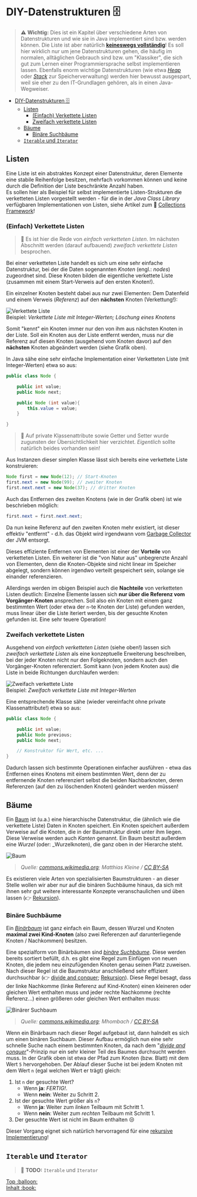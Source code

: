 # DIY-Datenstrukturen :file_cabinet:

> :warning: **Wichtig:** Dies ist ein Kapitel über verschiedene Arten von Datenstrukturen und wie sie in Java implementiert sind bzw. werden können. Die Liste ist aber natürlich [**keineswegs vollständig**](https://en.wikipedia.org/wiki/List_of_data_structures)! Es soll hier wirklich nur um jene Datenstrukturen gehen, die häufig im normalen, alltäglichen Gebrauch sind bzw. um "Klassiker", die sich gut zum Lernen einer Programmiersprache selbst implementieren lassen. Ebenfalls enorm wichtige Datenstrukturen (wie etwa [_Heap_](https://de.wikipedia.org/wiki/Heap_(Datenstruktur)) oder [_Stack_](https://de.wikipedia.org/wiki/Stapelspeicher) zur Speicherverwaltung) werden hier bewusst ausgespart, weil sie eher zu den IT-Grundlagen gehören, als in einen Java-Wegweiser.

- [DIY-Datenstrukturen :file_cabinet:](#diy-datenstrukturen-)
  - [Listen](#listen)
    - [(Einfach) Verkettete Listen](#einfach-verkettete-listen)
    - [Zweifach verkettete Listen](#zweifach-verkettete-listen)
  - [Bäume](#bäume)
    - [Binäre Suchbäume](#binäre-suchbäume)
  - [`Iterable` und `Iterator`](#iterable-und-iterator)


## Listen

Eine Liste ist ein abstraktes Konzept einer Datenstruktur, deren Elemente eine stabile Reihenfolge besitzen, mehrfach vorkommen können und keine durch die Definition der Liste beschränkte Anzahl haben.  
Es sollen hier als Beispiel für selbst implementierte Listen-Strukturen die verketteten Listen vorgestellt werden - für die in der _Java Class Library_ verfügbaren Implementationen von Listen, siehe Artikel zum :telescope: [Collections Framework](Collections-Framework.md)!


### (Einfach) Verkettete Listen

> :speech_balloon: Es ist hier die Rede von _einfach verketteten Listen_. Im nächsten Abschnitt werden (darauf aufbauend) _zweifach verkettete Listen_ besprochen.

Bei einer verketteten Liste handelt es sich um eine sehr einfache Datenstruktur, bei der die Daten sogenannten _Knoten_ (engl.: _nodes_) zugeordnet sind. Diese Knoten bilden die eigentliche verkettete Liste (zusammen mit einem Start-Verweis auf den ersten Knoten!).  

Ein einzelner Knoten besteht dabei aus nur zwei Elementen: Dem Datenfeld und einem Verweis (_Referenz_) auf den **nächsten** Knoten (Verkettung!):

![Verkettete Liste](../assets/images/linked-list.png)  
Beispiel: _Verkettete Liste mit Integer-Werten; Löschung eines Knotens_

Somit "kennt" ein Knoten immer nur den von ihm aus nächsten Knoten in der Liste. Soll ein Knoten aus der Liste entfernt werden, muss nur die Referenz auf diesen Knoten (ausgehend vom Knoten davor) auf den **nächsten** Knoten abgeändert werden (siehe Grafik oben).

In Java sähe eine sehr einfache Implementation einer Verketteten Liste (mit Integer-Werten) etwa so aus:

```java
public class Node {

    public int value;
    public Node next;

    public Node (int value){
        this.value = value;
    }

}
```

> :speech_balloon: Auf private Klassenattribute sowie Getter und Setter wurde zugunsten der Übersichtlichkeit hier verzichtet. _Eigentlich_ sollte natürlich beides vorhanden sein!

Aus Instanzen dieser simplen Klasse lässt sich bereits eine verkettete Liste konstruieren:

```java
Node first = new Node(12); // Start-Knoten
first.next = new Node(99); // zweiter Knoten
first.next.next = new Node(37); // dritter Knoten
```

Auch das Entfernen des zweiten Knotens (wie in der Grafik oben) ist wie beschrieben möglich:

```java
first.next = first.next.next;
```

Da nun keine Referenz auf den zweiten Knoten mehr existiert, ist dieser effektiv "entfernt" - d.h. das Objekt wird irgendwann vom [Garbage Collector](https://de.wikipedia.org/wiki/Garbage_Collection) der JVM entsorgt.

Dieses effiziente Entfernen von Elementen ist einer der **Vorteile** von verketteten Listen. Ein weiterer ist die "von Natur aus" unbegrenzte Anzahl von Elementen, denn die Knoten-Objekte sind nicht linear im Speicher abgelegt, sondern können irgendwo verteilt gespeichert sein, solange sie einander referenzieren.

Allerdings werden im obigen Beispiel auch die **Nachteile** von verketteten Listen deutlich: Einzelne Elemente lassen sich **nur über die Referenz vom Vorgänger-Knoten** ansprechen. Soll also ein Knoten mit einem ganz bestimmten Wert (oder etwa der `n`-te Knoten der Liste) gefunden werden, muss linear über die Liste iteriert werden, bis der gesuchte Knoten gefunden ist. Eine sehr teuere Operation!


### Zweifach verkettete Listen

Ausgehend von _einfach verketteten Listen_ (siehe oben!) lassen sich _zweifach verkettete Listen_ als eine konzeptuelle Erweiterung beschreiben, bei der jeder Knoten nicht nur den Folgeknoten, sondern auch den Vorgänger-Knoten referenziert. Somit kann (von jedem Knoten aus) die Liste in beide Richtungen durchlaufen werden:

![Zweifach verkettete Liste](../assets/images/doubly-linked-list.png)  
Beispiel: _Zweifach verkettete Liste mit Integer-Werten_

Eine entsprechende Klasse sähe (wieder vereinfacht ohne private Klassenattribute!) etwa so aus:

```java
public class Node {

    public int value;
    public Node previous;
    public Node next;

    // Konstruktor für Wert, etc. ...
}
```

Dadurch lassen sich bestimmte Operationen einfacher ausführen - etwa das Entfernen eines Knotens mit einem bestimmten Wert, denn der zu entfernende Knoten referenziert selbst die beiden Nachbarknoten, deren Referenzen (auf den zu löschenden Knoten) geändert werden müssen!


## Bäume

Ein [Baum](https://de.wikipedia.org/wiki/Baum_(Datenstruktur)) ist (u.a.) eine hierarchische Datenstruktur, die (ähnlich wie die verkettete Liste) Daten in Knoten speichert. Ein Knoten speichert außerdem Verweise auf die Knoten, die in der Baumstruktur direkt unter ihm liegen. Diese Verweise werden auch _Kanten_ genannt. Ein Baum besitzt außerdem eine _Wurzel_ (oder: _Wurzelknoten), die ganz oben in der Hierarche steht.

![Baum](../assets/images/baum.png)  
> _Quelle: [commons.wikimedia.org](https://commons.wikimedia.org/wiki/File:Allgemeiner-baum.png); Matthias Kleine / [CC BY-SA](http://creativecommons.org/licenses/by-sa/3.0/)_

Es existieren viele Arten von spezialisierten Baumstrukturen - an dieser Stelle wollen wir aber nur auf die binären Suchbäume hinaus, da sich mit ihnen sehr gut weitere interessante Konzepte veranschaulichen und üben lassen (:point_right: [Rekursion](Rekursion.md)). 

### Binäre Suchbäume

Ein [_Binärbaum_](https://de.wikipedia.org/wiki/Bin%C3%A4rbaum) ist ganz einfach ein Baum, dessen Wurzel und Knoten **maximal zwei Kind-Knoten** (also zwei Referenzen auf darunterliegende Knoten / Nachkommen) besitzen.

Eine spezialform von Binärbäumen sind [_binäre Suchbäume_](https://de.wikipedia.org/wiki/Bin%C3%A4rer_Suchbaum). Diese werden bereits sortiert befüllt, d.h. es gibt eine Regel zum Einfügen von neuen Knoten, die jedem neu einzufügenden Knoten genau seinen Platz zuweisen. Nach dieser Regel ist die Baumstruktur anschließend sehr effizient durchsuchbar (:point_right: [divide and conquer](https://de.wikipedia.org/wiki/Teile_und_herrsche_(Informatik)); [Rekursion](Rekursion.md)). Diese Regel besagt, dass der linke Nachkomme (linke Referenz auf Kind-Knoten) einen kleineren oder gleichen Wert enthalten muss und jeder rechte Nachkomme (rechte Referenz...) einen größeren oder gleichen Wert enthalten muss:

![Binärer Suchbaum](../assets/images/BinärBaum_Suchbaum.jpg)  
> _Quelle: [commons.wikimedia.org](https://commons.wikimedia.org/wiki/File:Bin%C3%A4rBaum_Suchbaum.jpg); Mhombach / [CC BY-SA](https://creativecommons.org/licenses/by-sa/3.0)_ 

Wenn ein Binärbaum nach dieser Regel aufgebaut ist, dann halndelt es sich um einen binären Suchbaum. Dieser Aufbau ermöglich nun eine sehr schnelle Suche nach einem bestimmten Knoten, da nach dem "[_divide and conquer_](https://de.wikipedia.org/wiki/Teile_und_herrsche_(Informatik))"-Prinzip nur ein sehr kleiner Teil des Baumes durchsucht werden muss. In der Grafik oben ist etwa der Pfad zum Knoten (bzw. Blatt) mit dem Wert `5` hervorgehoben. Der Ablauf dieser Suche ist bei jedem Knoten mit dem Wert `n` (egal welchen Wert er trägt) gleich:

1. Ist `n` der gesuchte Wert?
   - Wenn **ja**: _FERTIG!_.
   - Wenn **nein**: Weiter zu Schritt 2.
2. Ist der gesuchte Wert größer als `n`?
   - Wenn **ja**: Weiter zum _linken_ Teilbaum mit Schritt 1.
   - Wenn **nein**: Weiter zum _rechten_ Teilbaum mit Schritt 1.
3. Der gesuchte Wert ist nicht im Baum enthalten :unamused:

Dieser Vorgang eignet sich natürlich hervorragend für eine [rekursive Implementierung](Rekursion.md)!


## `Iterable` und `Iterator`

> :construction: **TODO:** `Iterable` und `Iterator`




<!-- Dieses HTML-Snippet sollte am Ende jeder Seite stehen! -->
<div class="top-link">
    <a href="#" title="Zum Anfang scrollen!">Top :balloon:</a>
    <br/>
    <a href="https://dh-cologne.github.io/java-wegweiser#inhalt-book" title="Zurück zur Übersicht!">Inhalt :book:</a>
</div>